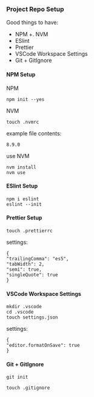 ### Project Repo Setup

Good things to have:

- NPM +. NVM
- ESlint
- Prettier
- VSCode Workspace Settings
- Git + GitIgnore

#### NPM Setup

NPM
```
npm init --yes
```

NVM
```
touch .nvmrc
```

example file contents:
```
8.9.0
```

use NVM
```
nvm install
nvm use
```

#### ESlint Setup

```
npm i eslint
eslint --init
```

#### Prettier Setup

```
touch .prettierrc
```

settings:

```
{
"trailingComma": "es5",
"tabWidth": 2,
"semi": true,
"singleQuote": true
}
```

#### VSCode Workspace Settings

```
mkdir .vscode
cd .vscode
touch settings.json
```

settings:

```
{
"editor.formatOnSave": true
}
```

#### Git + GitIgnore

```
git init
```

```
touch .gitignore
```
